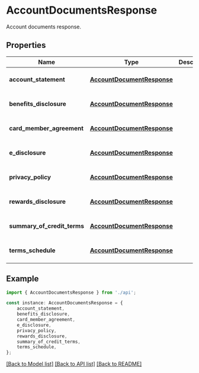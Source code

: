 # AccountDocumentsResponse

Account documents response.

## Properties

Name | Type | Description | Notes
------------ | ------------- | ------------- | -------------
**account_statement** | [**AccountDocumentResponse**](AccountDocumentResponse.md) |  | [optional] [default to undefined]
**benefits_disclosure** | [**AccountDocumentResponse**](AccountDocumentResponse.md) |  | [optional] [default to undefined]
**card_member_agreement** | [**AccountDocumentResponse**](AccountDocumentResponse.md) |  | [optional] [default to undefined]
**e_disclosure** | [**AccountDocumentResponse**](AccountDocumentResponse.md) |  | [optional] [default to undefined]
**privacy_policy** | [**AccountDocumentResponse**](AccountDocumentResponse.md) |  | [optional] [default to undefined]
**rewards_disclosure** | [**AccountDocumentResponse**](AccountDocumentResponse.md) |  | [optional] [default to undefined]
**summary_of_credit_terms** | [**AccountDocumentResponse**](AccountDocumentResponse.md) |  | [optional] [default to undefined]
**terms_schedule** | [**AccountDocumentResponse**](AccountDocumentResponse.md) |  | [optional] [default to undefined]

## Example

```typescript
import { AccountDocumentsResponse } from './api';

const instance: AccountDocumentsResponse = {
    account_statement,
    benefits_disclosure,
    card_member_agreement,
    e_disclosure,
    privacy_policy,
    rewards_disclosure,
    summary_of_credit_terms,
    terms_schedule,
};
```

[[Back to Model list]](../README.md#documentation-for-models) [[Back to API list]](../README.md#documentation-for-api-endpoints) [[Back to README]](../README.md)
